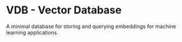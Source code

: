 # VDB - Vector Database

A minimal database for storing and querying embeddings for machine learning
applications.
